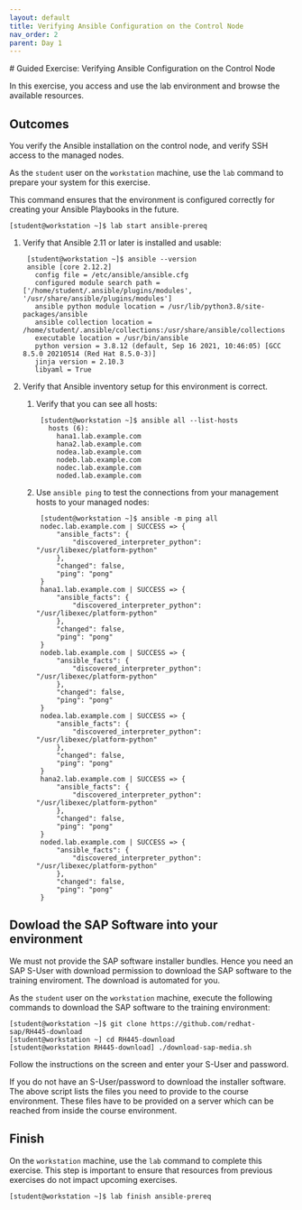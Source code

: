 ```yaml
---
layout: default
title: Verifying Ansible Configuration on the Control Node
nav_order: 2
parent: Day 1
---
```


<!-- trunk-ignore(markdownlint/MD025) --># Guided Exercise: Verifying Ansible Configuration on the Control Node

In this exercise, you access and use the lab environment and browse the
available resources.

## Outcomes

You verify the Ansible installation on the control node, and verify SSH
access to the managed nodes.

As the `student` user on the `workstation` machine, use the `lab`
command to prepare your system for this exercise.

This command ensures that the environment is configured correctly for
creating your Ansible Playbooks in the future.

    [student@workstation ~]$ lab start ansible-prereq

1. Verify that Ansible 2.11 or later is installed and usable:

        [student@workstation ~]$ ansible --version
        ansible [core 2.12.2]
          config file = /etc/ansible/ansible.cfg
          configured module search path = ['/home/student/.ansible/plugins/modules', '/usr/share/ansible/plugins/modules']
          ansible python module location = /usr/lib/python3.8/site-packages/ansible
          ansible collection location = /home/student/.ansible/collections:/usr/share/ansible/collections
          executable location = /usr/bin/ansible
          python version = 3.8.12 (default, Sep 16 2021, 10:46:05) [GCC 8.5.0 20210514 (Red Hat 8.5.0-3)]
          jinja version = 2.10.3
          libyaml = True

2. Verify that Ansible inventory setup for this environment is correct.

    1. Verify that you can see all hosts:

            [student@workstation ~]$ ansible all --list-hosts
              hosts (6):
                hana1.lab.example.com
                hana2.lab.example.com
                nodea.lab.example.com
                nodeb.lab.example.com
                nodec.lab.example.com
                noded.lab.example.com

    2. Use `ansible ping` to test the connections from your management hosts to your managed nodes:

            [student@workstation ~]$ ansible -m ping all
            nodec.lab.example.com | SUCCESS => {
                "ansible_facts": {
                    "discovered_interpreter_python": "/usr/libexec/platform-python"
                },
                "changed": false,
                "ping": "pong"
            }
            hana1.lab.example.com | SUCCESS => {
                "ansible_facts": {
                    "discovered_interpreter_python": "/usr/libexec/platform-python"
                },
                "changed": false,
                "ping": "pong"
            }
            nodeb.lab.example.com | SUCCESS => {
                "ansible_facts": {
                    "discovered_interpreter_python": "/usr/libexec/platform-python"
                },
                "changed": false,
                "ping": "pong"
            }
            nodea.lab.example.com | SUCCESS => {
                "ansible_facts": {
                    "discovered_interpreter_python": "/usr/libexec/platform-python"
                },
                "changed": false,
                "ping": "pong"
            }
            hana2.lab.example.com | SUCCESS => {
                "ansible_facts": {
                    "discovered_interpreter_python": "/usr/libexec/platform-python"
                },
                "changed": false,
                "ping": "pong"
            }
            noded.lab.example.com | SUCCESS => {
                "ansible_facts": {
                    "discovered_interpreter_python": "/usr/libexec/platform-python"
                },
                "changed": false,
                "ping": "pong"
            }

## Dowload the SAP Software into your environment

We must not provide the SAP software installer bundles.
Hence you need an SAP S-User with download permission to download the SAP software to the training enviroment. The download is automated for you.

As the `student` user on the `workstation` machine, execute the
following commands to download the SAP software to the training
environment:

    [student@workstation ~]$ git clone https://github.com/redhat-sap/RH445-download
    [student@workstation ~] cd RH445-download
    [student@workstation RH445-download] ./download-sap-media.sh

Follow the instructions on the screen and enter your S-User and password.

If you do not have an S-User/password to download the installer software.
The above script lists the files you need to provide to the course environment.
These files have to be provided on a server which can be reached from inside the course environment.

## Finish

On the `workstation` machine, use the `lab` command to complete this
exercise. This step is important to ensure that resources from previous
exercises do not impact upcoming exercises.

    [student@workstation ~]$ lab finish ansible-prereq
